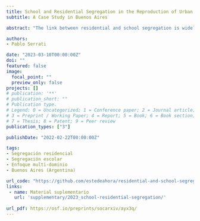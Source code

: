 ```yaml
---
title: School and Residential Segregation in the Reproduction of Urban Segregation
subtitle: A Case Study in Buenos Aires

abstract: "The link between residential and school segregation is widely recognized as a key to explaining urban inequalities. However, most studies have focused on countries of the global north. This paper outlines to identify to what extent residential segregation explains secondary school segregation in Buenos Aires (Argentina). Based on linear programming methods, the study proposes a hypothetical assignment model of pupils to compare whit real school composition. Using a decompose method to analyze the differences in segregation indices, this paper finds that in a residential context with low segregation but high social inequalities, school segregation is a social mechanism that allows maintaining spaces for differentiation and distancing between groups. The potential of a multi-domain approach to segregation lies in allowing us to understand how these domains work in an articulated and complex way reinforcing urban segregation."

authors:
- Pablo Serrati

date: "2023-03-10T00:00:00Z"
doi: ""
featured: false
image:
  focal_point: ""
  preview_only: false
projects: []
# publication: '**'
# publication_short: ""
# Publication type.
# Legend: 0 = Uncategorized; 1 = Conference paper; 2 = Journal article;
# 3 = Preprint / Working Paper; 4 = Report; 5 = Book; 6 = Book section;
# 7 = Thesis; 8 = Patent; 9 = Peer review
publication_types: ["3"]

publishDate: "2022-02-22T00:00:00Z"

tags:
- Segregación residencial
- Segregación escolar
- Enfoque multi-dominio
- Buenos Aires (Argentina)

url_code: "https://github.com/estedeahora/residential-and-school-segregation"
links:
 - name: Material suplementario
   url: 'supplementary/2023_school-residential-segregation/'
   
url_pdf: https://osf.io/preprints/socarxiv/ayx3q/
---
```

